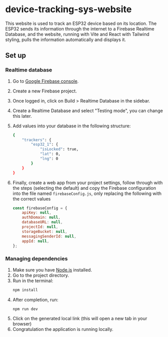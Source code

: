 # device-tracking-sys-website

This website is used to track an ESP32 device based on its location. The ESP32 sends its information through the internet to a Firebase Realtime Database, and the website, running with Vite and React with Tailwind styling, pulls the information automatically and displays it.

## Set up

### Realtime database

1. Go to [Google Firebase console](https://firebase.google.com/).
2. Create a new Firebase project.
3. Once logged in, click on Build > Realtime Database in the sidebar.
4. Create a Realtime Database and select "Testing mode", you can change this later.
5. Add values into your database in the following structure:

    ```bash
    {
        "trackers": {
            "esp32_1": {
                "isLocked": true,
                "lat": 0,
                "lng": 0
            }
        }
    }
    ```

6. Finally, create a web app from your project settings, follow through with the steps (selecting the default) and copy the Firebase configuration into the file named `firebaseConfig.js`, only replacing the following with the correct values
    ```js
    const firebaseConfig = {
        apiKey: null,
        authDomain: null,
        databaseURL: null,
        projectId: null,
        storageBucket: null,
        messagingSenderId: null,
        appId: null,
    };
    ```

### Managing dependencies

1. Make sure you have [Node.js](https://nodejs.org/en/download) installed.
2. Go to the project directory.
3. Run in the terminal:
    ```bash
    npm install
    ```
4. After completion, run:
    ```bash
    npm run dev 
    ```
5. Click on the generated local link (this will open a new tab in your browser) 
6. Congratulation the application is running locally. 
